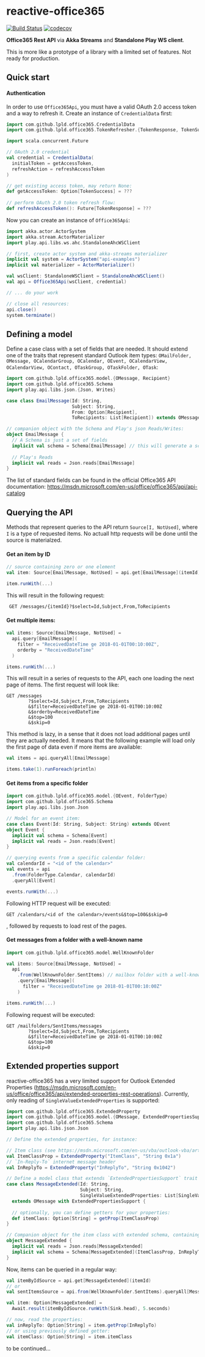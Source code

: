 # reactive-office365 

[![Build Status](https://travis-ci.org/lpld/reactive-office365.svg?branch=master)](https://travis-ci.org/lpld/reactive-office365)
[![codecov](https://codecov.io/gh/lpld/reactive-office365/branch/master/graph/badge.svg)](https://codecov.io/gh/lpld/reactive-office365)

**Office365 Rest API** via **Akka Streams** and **Standalone Play WS client**.

This is more like a prototype of a library with a limited set of features. Not ready for production.

## Quick start

#### Authentication

In order to use `Office365Api`, you must have a valid OAuth 2.0 access token and a way to refresh it. Create an instance of `CredentialData` first:

```scala
import com.github.lpld.office365.CredentialData
import com.github.lpld.office365.TokenRefresher.{TokenResponse, TokenSuccess}

import scala.concurrent.Future

// OAuth 2.0 credential
val credential = CredentialData(
  initialToken = getAccessToken,
  refreshAction = refreshAccessToken
)

// get existing access token, may return None:
def getAccessToken: Option[TokenSuccess] = ???
  
// perform OAuth 2.0 token refresh flow:
def refreshAccessToken(): Future[TokenResponse] = ???
```

Now you can create an instance of `Office365Api`:

```scala
import akka.actor.ActorSystem
import akka.stream.ActorMaterializer
import play.api.libs.ws.ahc.StandaloneAhcWSClient

// first, create actor system and akka-streams materializer
implicit val system = ActorSystem("api-examples")
implicit val materializer = ActorMaterializer()

val wsClient: StandaloneWSClient = StandaloneAhcWSClient()
val api = Office365Api(wsClient, credential)

// ... do your work

// close all resources:
api.close()
system.terminate()
```


## Defining a model

Define a case class with a set of fields that are needed. It should extend one of the traits that represent standard Outlook item types: `OMailFolder, OMessage, OCalendarGroup, OCalendar, OEvent, OCalendarView, OCalendarView, OContact, OTaskGroup, OTaskFolder, OTask`:

```scala
import com.github.lpld.office365.model.{OMessage, Recipient}
import com.github.lpld.office365.Schema
import play.api.libs.json.{Json, Writes}

case class EmailMessage(Id: String,
                        Subject: String,
                        From: Option[Recipient],
                        ToRecipients: List[Recipient]) extends OMessage

// companion object with the Schema and Play's json Reads/Writes:
object EmailMessage {
  // A Schema is just a set of fields
  implicit val schema = Schema[EmailMessage] // this will generate a schema from the class fields
  
  // Play's Reads
  implicit val reads = Json.reads[EmailMessage]
}
```

The list of standard fields can be found in the official Office365 API documentation: https://msdn.microsoft.com/en-us/office/office365/api/api-catalog


## Querying the API

Methods that represent queries to the API return `Source[I, NotUsed]`, where `I` is a type of requested items. No actuall http requests will be done until the source is materialzed.


#### Get an item by ID

```scala
// source containing zero or one element
val item: Source[EmailMessage, NotUsed] = api.get[EmailMessage](itemId)

item.runWith(...)
```

This will result in the following request:

```
 GET /messages/{itemId}?$select=Id,Subject,From,ToRecipients
```


#### Get multiple items:

```scala
val items: Source[EmailMessage, NotUsed] = 
  api.query[EmailMessage](
    filter = "ReceivedDateTime ge 2018-01-01T00:10:00Z",
    orderby = "ReceivedDateTime"
  )

items.runWith(...)
```

This will result in a series of requests to the API, each one loading the next page of items. The first request will look like:

```
GET /messages
        ?$select=Id,Subject,From,ToRecipients
        &$filter=ReceivedDateTime ge 2018-01-01T00:10:00Z
        &$orderby=ReceivedDateTime
        &$top=100
        &$skip=0
```

This method is lazy, in a sense that it does not load additional pages until they are actually needed. It means that the following example will load only the first page of data even if more items are available:

```scala
val items = api.queryAll[EmailMessage]

items.take(1).runForeach(println)
```


#### Get items from a specific folder

```scala
import com.github.lpld.office365.model.{OEvent, FolderType}
import com.github.lpld.office365.Schema
import play.api.libs.json.Json

// Model for an event item:
case class Event(Id: String, Subject: String) extends OEvent
object Event {
  implicit val schema = Schema[Event]
  implicit val reads = Json.reads[Event]
}

// querying events from a specific calendar folder:
val calendarId = "<id of the calendar>"
val events = api
  .from(FolderType.Calendar, calendarId)
  .queryAll[Event]

events.runWith(...)
```

Following HTTP request will be executed:

```
GET /calendars/<id of the calendar>/events&$top=100&$skip=0
```

, followed by requests to load rest of the pages.


#### Get messages from a folder with a well-known name

```scala
import com.github.lpld.office365.model.WellKnownFolder

val items: Source[EmailMessage, NotUsed] =
  api
    .from(WellKnownFolder.SentItems) // mailbox folder with a well-known name
    .query[EmailMessage](
      filter = "ReceivedDateTime ge 2018-01-01T00:10:00Z"
    )

items.runWith(...)
```

Following request will be executed:

```
GET /mailfolders/SentItems/messages
        ?$select=Id,Subject,From,ToRecipients
        &$filter=ReceivedDateTime ge 2018-01-01T00:10:00Z
        &$top=100
        &$skip=0
```



## Extended properties support

reactive-office365 has a very limited support for Outlook Extended Properties (https://msdn.microsoft.com/en-us/office/office365/api/extended-properties-rest-operations). Currently, only reading of `SingleValueExtendedProperties` is supported:

```scala
import com.github.lpld.office365.ExtendedProperty
import com.github.lpld.office365.model.{OMessage, ExtendedPropertiesSupport, SingleValueProperty}
import com.github.lpld.office365.Schema
import play.api.libs.json.Json

// Define the extended properties, for instance:

// Item class (see https://msdn.microsoft.com/en-us/vba/outlook-vba/articles/item-types-and-message-classes)
val ItemClassProp = ExtendedProperty("ItemClass", "String 0x1a")
// `In-Reply-To` internet message header
val InReplyTo = ExtendedProperty("InReplyTo", "String 0x1042")

// Define a model class that extends `ExtendedPropertiesSupport` trait and `SingleValueExtendedProperties` field:
case class MessageExtended(Id: String,
                           Subject: String,
                           SingleValueExtendedProperties: List[SingleValueProperty])
  extends OMessage with ExtendedPropertiesSupport {
  
  // optionally, you can define getters for your properties:
  def itemClass: Option[String] = getProp(ItemClassProp)
}

// Companion object for the item class with extended schema, containing extended properties:
object MessageExtended {
  implicit val reads = Json.reads[MessageExtended]
  implicit val schema = Schema[MessageExtended](ItemClassProp, InReplyTo)
}
```

Now, items can be queried in a regular way:
```scala
val itemByIdSource = api.get[MessageExtended](itemId)
// or
val sentItemsSource = api.from(WellKnownFolder.SentItems).queryAll[MessageExtended]

val item: Option[MessageExtended] = 
  Await.result(itemByIdSource.runWith(Sink.head), 5.seconds)

// now, read the properties:
val inReplyTo: Option[String] = item.getProp(InReplyTo)
// or using previously defined getter:
val itemClass: Option[String] = item.itemClass
```



to be continued...
